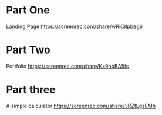 # Part One
Landing Page
https://screenrec.com/share/wRK3lpbeg6

# Part Two
Portfolio
https://screenrec.com/share/Kx9hbBA5fs

# Part three
A simple calculator
https://screenrec.com/share/3RZtLgsEMh
